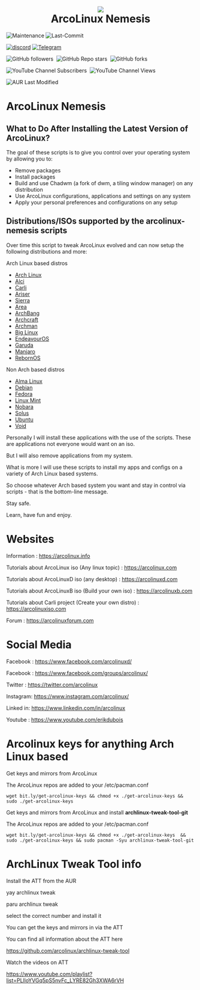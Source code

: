 <h1 align="center">
 <img src="https://github.com/erikdubois/arcolinux-nemesis/blob/master/Personal/settings/arcolinuxw.png">
  <br />
   ArcoLinux Nemesis
</h1>

![Maintenance](https://img.shields.io/maintenance/yes/2024?style=for-the-badge)
![Last-Commit](https://img.shields.io/github/last-commit/erikdubois/arcolinux-nemesis?style=for-the-badge)

<a href="https://discord.gg/stBhS4taje" target="_blank" rel="noopener noreferrer"><img src="https://img.shields.io/discord/1068192254365282405?logo=discord&label=discord" alt="discord"/></a>
<a href="https://t.me/arcolinux_d_b" target="_blank" rel="noopener noreferrer"><img alt="Telegram" src="https://img.shields.io/badge/telegram-chat-blue?logo=telegram"></a>

<img alt="GitHub followers" src="https://img.shields.io/github/followers/erikdubois?style=flat">&nbsp;&nbsp;<img alt="GitHub Repo stars" src="https://img.shields.io/github/stars/erikdubois/arcolinux-nemesis">&nbsp;&nbsp;<img alt="GitHub forks" src="https://img.shields.io/github/forks/erikdubois/arcolinux-nemesis">

<img alt="YouTube Channel Subscribers" src="https://img.shields.io/youtube/channel/subscribers/UCJdmdUp5BrsWsYVQUylCMLg">&nbsp;&nbsp;<img alt="YouTube Channel Views" src="https://img.shields.io/youtube/channel/views/UCJdmdUp5BrsWsYVQUylCMLg">

<img alt="AUR Last Modified" src="https://img.shields.io/aur/last-modified/archlinux-tweak-tool-git?label=AUR%20-%20ArchLinux-Tweak-Tool%20or%20ATT">


# ArcoLinux Nemesis

## What to Do After Installing the Latest Version of ArcoLinux?

The goal of these scripts is to give you control over your operating system by allowing you to:

- Remove packages
- Install packages
- Build and use Chadwm (a fork of dwm, a tiling window manager) on any distribution
- Use ArcoLinux configurations, applications and settings on any system
- Apply your personal preferences and configurations on any setup


## Distributions/ISOs supported by the arcolinux-nemesis scripts

Over time this script to tweak ArcoLinux evolved and can now setup the following distributions and more:


Arch Linux based distros

- [Arch Linux](https://archlinux.org/download/)
- [Alci](https://alci.online)
- [Carli](https://www.arcolinuxiso.com)
- [Ariser](https://ariser.eu)
- [Sierra](https://ariser.eu)
- [Area](https://ariser.eu)
- [ArchBang](https://archbang.org)
- [Archcraft](https://archcraft.io)
- [Archman](https://archman.org)
- [Big Linux](https://www.biglinux.com.br)
- [EndeavourOS](https://endeavouros.com)
- [Garuda](https://garudalinux.org)
- [Manjaro](https://manjaro.org)
- [RebornOS](https://rebornos.org)



Non Arch based distros

- [Alma Linux](https://almalinux.org)
- [Debian](https://www.debian.org)
- [Fedora](https://fedoraproject.org)
- [Linux Mint](https://www.linuxmint.com)
- [Nobara](https://nobaraproject.org)
- [Solus](https://getsol.us/download/)
- [Ubuntu](https://ubuntu.com/download)
- [Void](https://voidlinux.org)


Personally I will install these applications with the use of the scripts.
These are applications not everyone would want on an iso.

But I will also remove applications from my system.

What is more I will use these scripts to install my apps and configs on a variety of Arch Linux based systems.

So choose whatever Arch based system you want and stay in control via scripts - that is the bottom-line message.

Stay safe. 

Learn, have fun and enjoy.


# Websites

Information : https://arcolinux.info

Tutorials about ArcoLinux iso (Any linux topic) : https://arcolinux.com

Tutorials about ArcoLinuxD iso (any desktop) : https://arcolinuxd.com

Tutorials about ArcoLinuxB iso (Build your own iso) : https://arcolinuxb.com

Tutorials about Carli project (Create your own distro) : https://arcolinuxiso.com

Forum : https://arcolinuxforum.com


# Social Media

Facebook : https://www.facebook.com/arcolinuxd/

Facebook : https://www.facebook.com/groups/arcolinux/

Twitter  : https://twitter.com/arcolinux

Instagram: https://www.instagram.com/arcolinux/

Linked in: https://www.linkedin.com/in/arcolinux

Youtube  : https://www.youtube.com/erikdubois


# Arcolinux keys for anything Arch Linux based


Get keys and mirrors from ArcoLinux

The ArcoLinux repos are added to your /etc/pacman.conf


`wget bit.ly/get-arcolinux-keys && chmod +x ./get-arcolinux-keys && sudo ./get-arcolinux-keys`


Get keys and mirrors from ArcoLinux and install <b>archlinux-tweak-tool-git</b>

The ArcoLinux repos are added to your /etc/pacman.conf


`wget bit.ly/get-arcolinux-keys && chmod +x ./get-arcolinux-keys  && sudo ./get-arcolinux-keys && sudo pacman -Syu archlinux-tweak-tool-git`


# ArchLinux Tweak Tool info

Install the ATT from the AUR

yay archlinux tweak

paru archlinux tweak

select the correct number and install it

You can get the keys and mirrors in via the ATT

You can find all information about the ATT here

https://github.com/arcolinux/archlinux-tweak-tool


Watch the videos on ATT

https://www.youtube.com/playlist?list=PLlloYVGq5pS5nvFc_LYRE82Gh3XWA6rVH

